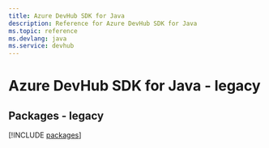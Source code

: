 ```yaml
---
title: Azure DevHub SDK for Java
description: Reference for Azure DevHub SDK for Java
ms.topic: reference
ms.devlang: java
ms.service: devhub
---
```

# Azure DevHub SDK for Java - legacy
## Packages - legacy
[!INCLUDE [packages](devhub-index.md)]

